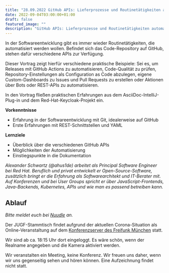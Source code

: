 ```yaml
---
title: "28.09.2022 GitHub APIs: Lieferprozesse und Routinetätigkeiten automatisieren"
date: 2022-09-04T03:00:00+01:00
draft: false
featured_image: ""
description: "GitHub APIs: Lieferprozesse und Routinetätigkeiten automatisieren"
---
```


In der Softwareentwicklung gibt es immer wieder Routinetätigkeiten, die automatisiert werden wollen. Befindet sich das Code-Repository auf GitHub, stehen dafür verschiedene APIs zur Verfügung.

Dieser Vortrag zeigt hierfür verschiedene praktische Beispiele:
Sei es, um Releases mit GitHub Actions zu automatisieren, Code-Qualität zu prüfen, Repository-Einstellungen als Configuration as Code abzulegen, eigene Custom-Dashboards zu Issues und Pull Requests zu erstellen oder Aktionen über Bots oder REST-APIs zu automatisieren.

In den Vortrag fließen praktischen Erfahrungen aus dem AsciiDoc-IntelliJ-Plug-in und dem Red-Hat-Keycloak-Projekt ein.

**Vorkenntnisse**

* Erfahrung in der Softwareentwicklung mit Git, idealerweise auf GitHub
* Erste Erfahrungen mit REST-Schnittstellen und YAML

**Lernziele**

* Überblick über die verschiedenen GitHub APIs
* Möglichkeiten der Automatisierung
* Einstiegspunkte in die Dokumentation

_Alexander Schwartz (@ahus1de) arbeitet als Principal Software Engineer bei Red Hat. Beruflich und privat entwickelt er Open-Source-Software, zusätzlich bringt er die Erfahrung als Softwarearchitekt und IT-Berater mit. Auf Konferenzen und bei User Groups spricht er über JavaScript-Frontends, Java-Backends, Kubernetes, APIs und wie man es passend betreiben kann._

## Ablauf 

_Bitte meldet euch bei [Nuudle](https://nuudel.digitalcourage.de/T6NzdoAci55xVcaW) an._

Der JUGF-Stammtisch findet aufgrund der aktuellen Corona-Situation als Online-Veranstaltung auf dem [Konferenzserver des Freifunk München](https://meet.ffmuc.net/jugfmeeting) statt.

Wir sind ab ca. 18:15 Uhr dort eingeloggt. Es wäre schön, wenn der Realname angegeben und die Kamera aktiviert werden.

Wir veranstalten ein Meeting, keine Konferenz. Wir freuen uns daher, wenn wir uns gegenseitig sehen und hören können.
Eine Aufzeichnung findet nicht statt.